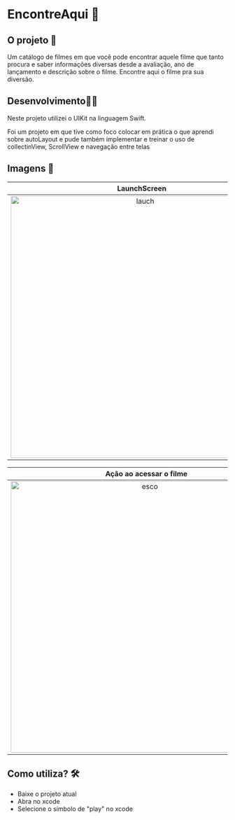 # EncontreAqui 📌

## O projeto 📁
Um catálogo de filmes em que você pode encontrar aquele filme que tanto procura e saber informações diversas desde a avaliação, ano de lançamento e descrição sobre o filme. 
Encontre aqui o filme pra sua diversão.

## Desenvolvimento👨🏽
Neste projeto utilizei o UIKit na linguagem Swift. 

Foi um projeto em que tive como foco colocar em prática o que aprendi sobre autoLayout e pude também implementar e treinar o uso de collectinView, ScrollView e navegação entre telas

## Imagens 📸  

<div align = "center">
 
  LaunchScreen | Tela Featured | 
:-------------------------:|:-------------------------:|
<img width="599" alt="lauch" src="https://user-images.githubusercontent.com/74778769/182230797-d6b866bd-5395-4128-bff9-9674517638a2.png">|<img width="599" alt="inicioo" src="https://user-images.githubusercontent.com/74778769/182230968-474c00ec-6e35-4aaa-bec4-497ea05977ca.png">| 

</div>
<div align = "center">
 
  Ação ao acessar o filme | 
:-------------------------:|
<img width="620" alt="esco" src="https://user-images.githubusercontent.com/74778769/182231312-6ddc2f75-a3f6-4024-9950-990a2a01f107.png">|

</div>

## Como utiliza? 🛠
- Baixe o projeto atual
- Abra no xcode 
- Selecione o símbolo de "play" no xcode
